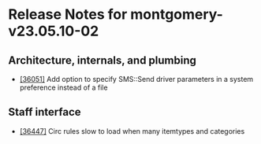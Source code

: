 
# Release Notes for montgomery-v23.05.10-02

## Architecture, internals, and plumbing

- [[36051]](http://bugs.koha-community.org/bugzilla3/show_bug.cgi?id=36051) Add option to specify SMS::Send driver parameters in a system preference instead of a file

## Staff interface

- [[36447]](http://bugs.koha-community.org/bugzilla3/show_bug.cgi?id=36447) Circ rules slow to load when many itemtypes and categories


